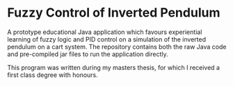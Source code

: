 # Fuzzy Control of Inverted Pendulum

A prototype educational Java application which favours experiential learning of fuzzy logic and PID control on a simulation of the inverted pendulum on a cart system.
The repository contains both the raw Java code and pre-compiled jar files to run the application directly.

This program was written during my masters thesis, for which I received a first class degree with honours.
